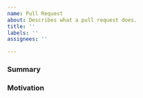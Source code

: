 ```yaml
---
name: Pull Request
about: Describes what a pull request does.
title: ''
labels: ''
assignees: ''

---
```


### Summary

### Motivation
